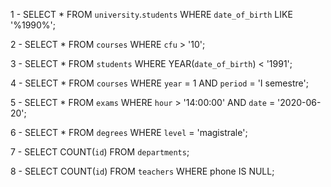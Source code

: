 1 - SELECT \* FROM `university`.`students` WHERE `date_of_birth` LIKE '%1990%';

2 - SELECT \* FROM `courses` WHERE `cfu` > '10';

3 - SELECT \* FROM `students` WHERE YEAR(`date_of_birth`) < '1991';

4 - SELECT \* FROM `courses` WHERE `year` = 1 AND `period` = 'I semestre';

5 - SELECT \* FROM `exams` WHERE `hour` > '14:00:00' AND `date` = '2020-06-20';

6 - SELECT \* FROM `degrees` WHERE `level` = 'magistrale';

7 - SELECT COUNT(`id`) FROM `departments`;

8 - SELECT COUNT(`id`) FROM `teachers` WHERE phone IS NULL;

